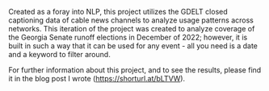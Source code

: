 Created as a foray into NLP, this project utilizes the GDELT closed captioning data of cable news channels to analyze usage patterns across networks. This iteration of the project was created to analyze coverage of the Georgia Senate runoff elections in December of 2022; however, it is built in such a way that it can be used for any event - all you need is a date and a keyword to filter around.

For further information about this project, and to see the results, please find it in the blog post I wrote (https://shorturl.at/bLTVW).
